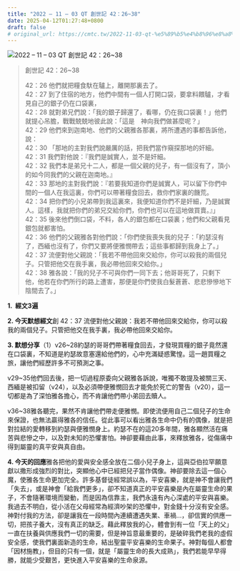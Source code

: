 ```yaml
---
title: "2022 – 11 – 03 QT 創世記 42：26~38"
date: 2025-04-12T01:27:48+0800
draft: false
# original_url: https://cmtc.tw/2022-11-03-qt-%e5%89%b5%e4%b8%96%e8%a8%98-42%ef%bc%9a2638
---
```


![2022 – 11 – 03 QT 創世記 42：26~38](/images/qt.jpg  "2022 – 11 – 03 QT 創世記 42：26~38")

> 創世記 42：26~38
>
> 42：26 他們就把糧食馱在驢上，離開那裏去了。  
> 42：27 到了住宿的地方，他們中間有一個人打開口袋，要拿料餵驢，才看見自己的銀子仍在口袋裏，  
> 42：28 就對弟兄們說：「我的銀子歸還了，看哪，仍在我口袋裏！」他們就提心吊膽，戰戰兢兢地彼此說：「這是　神向我們做甚麼呢？」  
> 42：29 他們來到迦南地、他們的父親雅各那裏，將所遭遇的事都告訴他，說：  
> 42：30 「那地的主對我們說嚴厲的話，把我們當作窺探那地的奸細。  
> 42：31 我們對他說：『我們是誠實人，並不是奸細。  
> 42：32 我們本是弟兄十二人，都是一個父親的兒子，有一個沒有了，頂小的如今同我們的父親在迦南地。』  
> 42：33 那地的主對我們說：『若要我知道你們是誠實人，可以留下你們中間的一個人在我這裏，你們可以帶著糧食回去，救你們家裏的饑荒。  
> 42：34 把你們的小兄弟帶到我這裏來，我便知道你們不是奸細，乃是誠實人。這樣，我就把你們的弟兄交給你們，你們也可以在這地做買賣。』」  
> 42：35 後來他們倒口袋，不料，各人的銀包都在口袋裏；他們和父親看見銀包就都害怕。  
> 42：36 他們的父親雅各對他們說：「你們使我喪失我的兒子：「約瑟沒有了，西緬也沒有了，你們又要將便雅憫帶去；這些事都歸到我身上了。」  
> 42：37 流便對他父親說：「我若不帶他回來交給你，你可以殺我的兩個兒子。只管把他交在我手裏，我必帶他回來交給你。」  
> 42：38 雅各說：「我的兒子不可與你們一同下去；他哥哥死了，只剩下他，他若在你們所行的路上遭害，那便是你們使我白髮蒼蒼、悲悲慘慘地下陰間去了。」

**1.  經文3遍**

**2. 今天默想經文**創 42：37 流便對他父親說：我若不帶他回來交給你，你可以殺我的兩個兒子。只管把他交在我手裏，我必帶他回來交給你。

**3. 默想分享**（1）v26~28約瑟的哥哥們帶著糧食回去，才發現買糧的銀子竟然還在口袋裏，不知道是約瑟故意塞還給他們的，心中充滿疑惑驚惶。這一趙買糧之旅，讓他們經歷許多不可預測之事。

v29~35他們回去後，把一切過程原委向父親雅各訴說，唯獨不敢提及被關三天、西緬是被扣留（v24），以及必須帶便雅憫回去才能免於死亡的警告（v20），這一切都是為了深怕雅各擔心，而不肯讓他們帶小弟回去贖人。

v36~38雅各聽完，果然不肯讓他們帶走便雅憫。即使流便用自己二個兒子的生命來保證，也無法贏得雅各的信任。從此事可以看出雅各生命中仍有的偶像，就是把對拉結的愛轉移到約瑟與便雅憫身上。約瑟不在的這20多年間，雅各顯然活在痛苦與悲慘之中，以及對未知的恐懼害怕。神卻要藉由此事，來釋放雅各，從傷痛中得到屬靈的真平安與真自由。

**4. 今天的回應**雅各把他的愛與安全感全放在二個小兒子身上，這與亞伯拉罕願意獻以撒形成強烈的對比，突顯他心中已經把兒子當作偶像。神卻要除去這一個心魔，使雅各生命更加完全。許多基督徒經常誤以為，平安喜樂，就是神不會讓我們「失去」，或是神會「給我們更多」，卻不知道真正的平安喜樂是內在屬靈生命的果子，不會隨著環境而變動，而是因為信靠主，我們永遠有內心深處的平安與喜樂。我過去不明白，從小活在父母經常為經濟吵架的恐懼中，對金錢十分沒有安全感。神對付我的方法，卻是讓我在一段時間內連續遭遇失業、車禍…，卻信實的供應一切，把孩子養大，沒有真正的缺乏。藉此釋放我的心，體會到有一位「天上的父」一直在扶養與供應我們一切的需要，但是神旨意最重要的，是破碎我們老我的虛假安全感，使我們裏面新造的生命，結出聖靈平安喜樂的生命果子。神對每個人都會「因材施教」，但目的只有一個，就是「屬靈生命的長大成熟」，我們若能早早得勝，就能少受艱苦，更快進入平安喜樂的生命泉源。